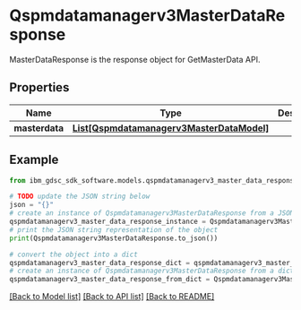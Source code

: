 # Qspmdatamanagerv3MasterDataResponse

MasterDataResponse is the response object for GetMasterData API.

## Properties

Name | Type | Description | Notes
------------ | ------------- | ------------- | -------------
**masterdata** | [**List[Qspmdatamanagerv3MasterDataModel]**](Qspmdatamanagerv3MasterDataModel.md) |  | [optional] 

## Example

```python
from ibm_gdsc_sdk_software.models.qspmdatamanagerv3_master_data_response import Qspmdatamanagerv3MasterDataResponse

# TODO update the JSON string below
json = "{}"
# create an instance of Qspmdatamanagerv3MasterDataResponse from a JSON string
qspmdatamanagerv3_master_data_response_instance = Qspmdatamanagerv3MasterDataResponse.from_json(json)
# print the JSON string representation of the object
print(Qspmdatamanagerv3MasterDataResponse.to_json())

# convert the object into a dict
qspmdatamanagerv3_master_data_response_dict = qspmdatamanagerv3_master_data_response_instance.to_dict()
# create an instance of Qspmdatamanagerv3MasterDataResponse from a dict
qspmdatamanagerv3_master_data_response_from_dict = Qspmdatamanagerv3MasterDataResponse.from_dict(qspmdatamanagerv3_master_data_response_dict)
```
[[Back to Model list]](../README.md#documentation-for-models) [[Back to API list]](../README.md#documentation-for-api-endpoints) [[Back to README]](../README.md)


